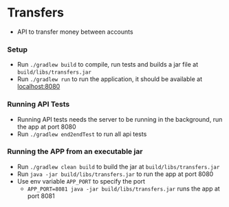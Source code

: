 Transfers
=========

 - API to transfer money between accounts
 

### Setup

 - Run `./gradlew build` to compile, run tests and builds a jar file at `build/libs/transfers.jar`
 - Run `./gradlew run` to run the application, it should be available at [localhost:8080](http://localhost:8080)

### Running API Tests
 - Running API tests needs the server to be running in the background, run the app at port 8080
 - Run `./gradlew end2endTest` to run all api tests
 
### Running the APP from an executable jar
 - Run `./gradlew clean build` to build the jar at `build/libs/transfers.jar`
 - Run `java -jar build/libs/transfers.jar` to run the app at port 8080
 - Use env variable `APP_PORT` to specify the port
    - `APP_PORT=8081 java -jar build/libs/transfers.jar` runs the app at port 8081